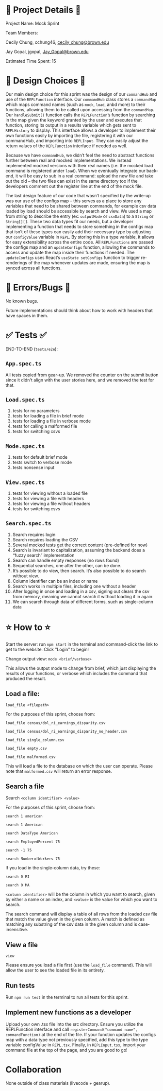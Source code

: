 # 📖 Project Details 📖

Project Name: Mock Sprint


Team Members:

Cecily Chung, cchung46, cecily_chung@brown.edu

Jay Gopal, jgopal, Jay_Gopal@brown.edu


Estimated Time Spent: 15


# 🔎 Design Choices 🔎

Our main design choice for this sprint was the design of our `commandHub` and use of the `REPLFunction` interface. Our `commandHub` class stores a `commandMap` which maps command names (such as `mock`, `load`, anbd more) to their functions, allowing them to be called upon accessing from the `commandMap`. Our `handleSubmit()` function calls the `REPLFunction`’s function by searching in the map given the keyword granted by the user and executes that function, storing its output in a results variable which gets sent to `REPLHistory` to display. This interface allows a developer to implement their own functions easily by importing the file, registering it with our commandHub, and importing into `REPLInput`. They can easily adjust the return values of the `REPLFunction` interface if needed as well.

Because we have `commandHub`, we didn’t feel the need to abstract functions further between real and mocked implementations. We instead implemented mocked versions with their real names (i.e. the mocked load command is registered under `load`). When we eventually integrate our back-end, it will be easy to sub in a real command: upload the new file and take out the old – the two files can exist in the same directory too if the developers comment out the register line at the end of the mock file.

The last design feature of our code that wasn’t specified by the write-up was our use of the configs map – this serves as a place to store any variables that need to be shared between commands, for example csv data loaded by load should be accessible by search and view. We used a map from string to describe the entry (ex: `outputMode` or `csvData`) to a `String` or `String[][]`. These two data types fit our needs, but a developer implementing a function that needs to store something in the configs map that isn’t of these types can easily add their necessary type by adjusting our `configValue` variable in `REPL`. By storing this in a type variable, it allows for easy extensibility across the entire code. All `REPLFunctions` are passed the configs map and an `updateConfigs` function, allowing the commands to access and update the map inside their functions if needed. The `updateConfigs` uses React’s `useState setConfigs` function to trigger re-renderings of the map whenever updates are made, ensuring the map is synced across all functions.


# 🐛 Errors/Bugs 🐛

No known bugs.

Future implementations should think about how to work with headers that have spaces in them.


# ✅ Tests ✅ 

END-TO-END (`tests/e2e`):

## `App.spec.ts`
All tests copied from gear-up. We removed the counter on the submit button since it didn't align with the user stories here, and we removed the test for that.


## `Load.spec.ts`

1. tests for no parameters
2. tests for loading a file in brief mode
3. tests for loading a file in verbose mode
4. tests for calling a malformed file
5. tests for switching csvs


## `Mode.spec.ts`

1. tests for default brief mode
2. tests switch to verbose mode
3. tests nonsense input


## `View.spec.ts`

1. tests for viewing without a loaded file
2. tests for viewing a file with headers
3. tests for viewing a file without headers
4. tests for switching csvs


## `Search.spec.ts`

1. Search requires login
2. Search requires loading the CSV
3. Several mocked tests get the correct content (pre-defined for now)
4. Search is invariant to capitalization, assuming the backend does a “fuzzy search” implementation
5. Search can handle empty responses (no rows found)
6. Sequential searches, one after the other, can be done.
7. It’s possible to do view, then search. It’s also possible to do search without view.
8. Column identifier can be an index or name
9. Search works in multiple files, including one without a header
10. After logging in once and loading in a csv, signing out clears the csv from memory, meaning we cannot search it without loading it in again
11. We can search through data of different forms, such as single-column data


# ⭐ How to ⭐

Start the server: run `npm start` in the terminal and command-click the link to get to the website. Click "Login" to begin!

Change output view: `mode <brief/verbose>`

This allows the output mode to change from brief, which just displaying the results of your functions, or verbose which includes the command that produced the result.


## Load a file: 

`load_file <filepath>`

For the purposes of this sprint, choose from:

`load_file census/dol_ri_earnings_disparity.csv`

`load_file census/dol_ri_earnings_disparity_no_header.csv`

`load_file single_column.csv`

`load_file empty.csv`

`load_file malformed.csv`


This will load a file to the database on which the user can operate. Please note that `malformed.csv` will return an error response.


## Search a file

Search `<column identifier> <value>`

For the purposes of this sprint, choose from:

`search 1 american`

`search 1 American`

`search DataType American`

`search EmployedPercent 75`

`search -1 75`

`search NumberofWorkers 75`


If you load in the single-column data, try these:

`search 0 RI`

`search 0 MA`


`<column identifier>` will be the column in which you want to search, given by either a name or an index, and `<value>` is the value for which you want to search.

The search command will display a table of all rows from the loaded csv file that match the value given in the given column. A match is defined as matching any substring of the csv data in the given column and is case-insensitive.


## View a file

`view`

Please ensure you load a file first (use the `load_file` command). This will allow the user to see the loaded file in its entirety.


## Run tests

Run `npm run test` in the terminal to run all tests for this sprint.


## Implement new functions as a developer

Upload your own .tsx file into the src directory. Ensure you utilize the REPLFunction interface and call `registerCommand("command name", commandFunction)` at the end of the file. If your function updates the configs map with a data type not previously specified, add this type to the type variable configValue in `REPL.tsx`. Finally, in `REPLInput.tsx`, import your command file at the top of the page, and you are good to go!


# Collaboration

None outside of class materials (livecode + gearup).
